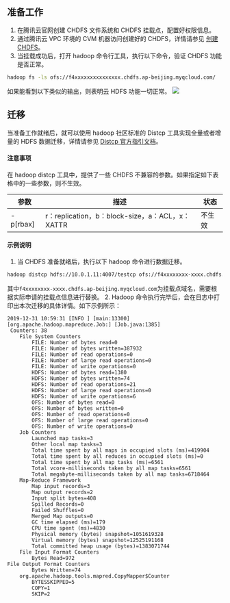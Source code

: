 ## 准备工作

1. 在腾讯云官网创建 CHDFS 文件系统和 CHDFS 挂载点，配置好权限信息。
2. 通过腾讯云 VPC 环境的 CVM 机器访问创建好的 CHDFS，详情请参见 [创建 CHDFS](https://cloud.tencent.com/document/product/1105/37234)。
3. 当挂载成功后，打开 hadoop 命令行工具，执行以下命令，验证 CHDFS 功能是否正常。
```bash
hadoop fs -ls ofs://f4xxxxxxxxxxxxxxx.chdfs.ap-beijing.myqcloud.com/
```
如果能看到以下类似的输出，则表明云 HDFS 功能一切正常。
![](https://main.qcloudimg.com/raw/3be9476976dd7da027ea6e634652c00b.png)

## 迁移

当准备工作就绪后，就可以使用 hadoop 社区标准的 Distcp 工具实现全量或者增量的 HDFS 数据迁移，详情请参见 [Distcp 官方指引文档](https://hadoop.apache.org/docs/r1.0.4/cn/distcp.html)。

#### 注意事项

在 hadoop distcp 工具中，提供了一些 CHDFS 不兼容的参数。如果指定如下表格中的一些参数，则不生效。

| 参数| 描述                                        | 状态 |
| -------- | ----------------------------------------------- | -------- |
| -p[rbax] | r：replication，b：block-size，a：ACL，x：XATTR | 不生效   |

#### 示例说明

1. 当 CHDFS 准备就绪后，执行以下 hadoop 命令进行数据迁移。
```bash
hadoop distcp hdfs://10.0.1.11:4007/testcp ofs://f4xxxxxxxx-xxxx.chdfs.ap-beijing.myqcloud.com/
```
其中`f4xxxxxxxx-xxxx.chdfs.ap-beijing.myqcloud.com`为挂载点域名，需要根据实际申请的挂载点信息进行替换。
2. Hadoop 命令执行完毕后，会在日志中打印出本次迁移的具体详情。如下示例所示：
```plaintext
2019-12-31 10:59:31 [INFO ] [main:13300] [org.apache.hadoop.mapreduce.Job:] [Job.java:1385]
 Counters: 38
    File System Counters
        FILE: Number of bytes read=0
        FILE: Number of bytes written=387932
        FILE: Number of read operations=0
        FILE: Number of large read operations=0
        FILE: Number of write operations=0
        HDFS: Number of bytes read=1380
        HDFS: Number of bytes written=74
        HDFS: Number of read operations=21
        HDFS: Number of large read operations=0
        HDFS: Number of write operations=6
        OFS: Number of bytes read=0
        OFS: Number of bytes written=0
        OFS: Number of read operations=0
        OFS: Number of large read operations=0
        OFS: Number of write operations=0
    Job Counters
        Launched map tasks=3
        Other local map tasks=3
        Total time spent by all maps in occupied slots (ms)=419904
        Total time spent by all reduces in occupied slots (ms)=0
        Total time spent by all map tasks (ms)=6561
        Total vcore-milliseconds taken by all map tasks=6561
        Total megabyte-milliseconds taken by all map tasks=6718464
    Map-Reduce Framework
        Map input records=3
        Map output records=2
        Input split bytes=408
        Spilled Records=0
        Failed Shuffles=0
        Merged Map outputs=0
        GC time elapsed (ms)=179
        CPU time spent (ms)=4830
        Physical memory (bytes) snapshot=1051619328
        Virtual memory (bytes) snapshot=12525191168
        Total committed heap usage (bytes)=1383071744
    File Input Format Counters
        Bytes Read=972
File Output Format Counters
        Bytes Written=74
    org.apache.hadoop.tools.mapred.CopyMapper$Counter
        BYTESSKIPPED=5
        COPY=1
        SKIP=2
```

